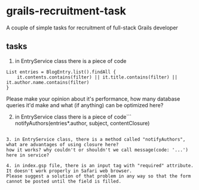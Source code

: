 # grails-recruitment-task
A couple of simple tasks for recruitment of full-stack Grails developer

## tasks
1. in EntryService class there is a piece of code
```
List entries = BlogEntry.list().findAll {
    it.contents.contains(filter) || it.title.contains(filter) || it.author.name.contains(filter)
}
```
Please make your opinion about it's performance, how many database queries it'd make and what (if anything) can be optimized here?

2. in EntryService class there is a piece of code```
notifyAuthors(entries*.author, subject, contentClosure)
```How would you avoid duplicating authors keeping the code as simple as possible?

3. in EntryService class, there is a method called "notifyAuthors", what are advantages of using closure here?
how it works? why couldn't or shouldn't we call message(code: '...') here in service?

4. in index.gsp file, there is an input tag with "required" attribute. It doesn't work properly in Safari web browser.
Please suggest a solution of that problem in any way so that the form cannot be posted until the field is filled.